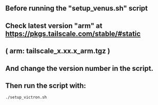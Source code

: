 ## Before running the "setup_venus.sh" script

## Check latest version "arm" at https://pkgs.tailscale.com/stable/#static

## ( arm: tailscale_x.xx.x_arm.tgz )

## And change the version number in the script.

## Then run the script with:

```
./setup_victron.sh
```

